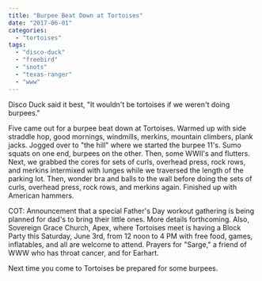 ```yaml
---
title: "Burpee Beat Down at Tortoises"
date: "2017-06-01"
categories: 
  - "tortoises"
tags: 
  - "disco-duck"
  - "freebird"
  - "snots"
  - "texas-ranger"
  - "www"
---
```


Disco Duck said it best, "It wouldn't be tortoises if we weren't doing burpees."

Five came out for a burpee beat down at Tortoises. Warmed up with side straddle hop, good mornings, windmills, merkins, mountain climbers, plank jacks. Jogged over to "the hill" where we started the burpee 11's. Sumo squats on one end, burpees on the other. Then, some WWII's and flutters. Next, we grabbed the cores for sets of curls, overhead press, rock rows, and merkins intermixed with lunges while we traversed the length of the parking lot. Then, wonder bra and balls to the wall before doing the sets of curls, overhead press, rock rows, and merkins again. Finished up with American hammers.

COT: Announcement that a special Father's Day workout gathering is being planned for dad's to bring their little ones. More details forthcoming. Also, Sovereign Grace Church, Apex, where Tortoises meet is having a Block Party this Saturday, June 3rd, from 12 noon to 4 PM with free food, games, inflatables, and all are welcome to attend. Prayers for "Sarge," a friend of WWW who has throat cancer, and for Earhart.

Next time you come to Tortoises be prepared for some burpees.
